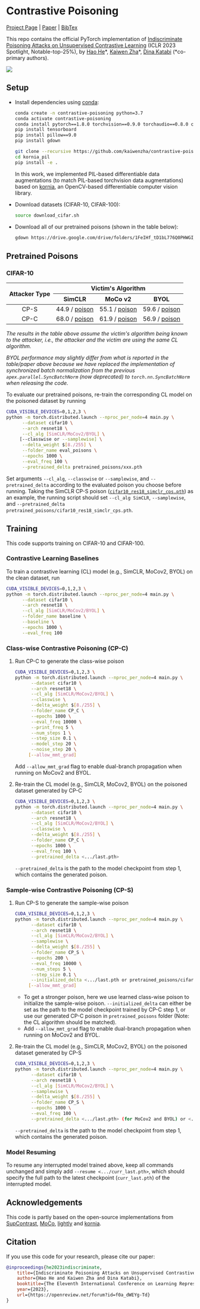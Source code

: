# Contrastive Poisoning

[Project Page](https://contrastive-poisoning.csail.mit.edu/) | [Paper](https://arxiv.org/abs/2202.11202) | [BibTex](assets/bibtex.txt)

This repo contains the official PyTorch implementation of [Indiscriminate Poisoning Attacks on Unsupervised Contrastive Learning](https://arxiv.org/abs/2202.11202) (ICLR 2023 Spotlight, Notable-top-25%), by [Hao He](http://people.csail.mit.edu/hehaodele/)\*, [Kaiwen Zha](https://kaiwenzha.github.io/)\*, [Dina Katabi](http://people.csail.mit.edu/dina/) (*co-primary authors).

<img src='assets/teaser.gif'>

## Setup

- Install dependencies using [conda](https://www.anaconda.com/):
   ```bash
   conda create -n contrastive-poisoning python=3.7
   conda activate contrastive-poisoning
   conda install pytorch==1.8.0 torchvision==0.9.0 torchaudio==0.8.0 cudatoolkit=10.2 -c pytorch
   pip install tensorboard
   pip install pillow==9.0
   pip install gdown
   
   git clone --recursive https://github.com/kaiwenzha/contrastive-poisoning.git
   cd kornia_pil
   pip install -e .
   ```
   In this work, we implemented PIL-based differentiable data augmentations (to match PIL-based torchvision data augmentations) based on [kornia](https://github.com/kornia/kornia), an OpenCV-based differentiable computer vision library.

- Download datasets (CIFAR-10, CIFAR-100):
   ```bash
   source download_cifar.sh
   ```

- Download all of our pretrained poisons (shown in the table below):
  ```bash
  gdown https://drive.google.com/drive/folders/1FeIHf_tD1bL776Q0PHWGI_rcAkmvQ2iE\?usp\=share_link --folder
  ```

## Pretrained Poisons

### CIFAR-10

<table class="tg">
<thead>
  <tr>
    <th rowspan="2">Attacker Type</th>
    <th colspan="3">Victim's Algorithm</th>
  </tr>
  <tr>
    <th>SimCLR</th>
    <th>MoCo v2</th>
    <th>BYOL</th>
  </tr>
</thead>
<tbody>
  <tr>
    <td align="center">CP-S</td>
    <td align="center">44.9 / <a href="https://drive.google.com/file/d/1Wfs6VVh1-ZqzI3Bnt1OG4m5eU9mtk0am/view?usp=share_link">poison</a></td>
    <td align="center">55.1 / <a href="https://drive.google.com/file/d/1sUbhqqlDAqmpVcnBdgzdDvd1pFrflZ12/view?usp=share_link">poison</a></td>
    <td align="center">59.6 / <a href="https://drive.google.com/file/d/1lMCro51QEfzs6L7Uel17L701VznRKJVR/view?usp=share_link">poison</a></td>
  </tr>
  <tr>
    <td align="center">CP-C</td>
    <td align="center">68.0 / <a href="https://drive.google.com/file/d/1rFLlUvRpSTgMBTFNi3yPxb-Jc5xZpZeD/view?usp=share_link">poison</a></td>
    <td align="center">61.9 / <a href="https://drive.google.com/file/d/1dR5BAhwU3KgfWmsonVupJLurF8DDUAHS/view?usp=share_link">poison</a></td>
    <td align="center">56.9 / <a href="https://drive.google.com/file/d/1fXaBHNBsG8IPyU9tO6ErBdSgqGrwoyAG/view?usp=share_link">poison</a></td>
  </tr>
</tbody>
</table>

*The results in the table above assume the victim's algorithm being known to the attacker, i.e., the attacker and the victim are using the same CL algorithm.*

*BYOL performance may slightly differ from what is reported in the table/paper above because we have replaced the implementation of synchronized batch normalization from the previous `apex.parallel.SyncBatchNorm` (now deprecated) to `torch.nn.SyncBatchNorm` when releasing the code.*

To evaluate our pretrained poisons, re-train the corresponding CL model on the poisoned dataset by running
```bash
CUDA_VISIBLE_DEVICES=0,1,2,3 \
python -m torch.distributed.launch --nproc_per_node=4 main.py \
      --dataset cifar10 \
      --arch resnet18 \
      --cl_alg [SimCLR/MoCov2/BYOL] \
     [--classwise or --samplewise] \
      --delta_weight $[8./255] \
      --folder_name eval_poisons \
      --epochs 1000 \
      --eval_freq 100 \
      --pretrained_delta pretrained_poisons/xxx.pth
```
Set arguments `--cl_alg`, `--classwise` or `--samplewise`, and `--pretrained_delta` according to the evaluated poison you choose before running. Taking the SimCLR CP-S poison ([`cifar10_res18_simclr_cps.pth`](https://drive.google.com/file/d/1Wfs6VVh1-ZqzI3Bnt1OG4m5eU9mtk0am/view?usp=share_link)) as an example, the running script should set `--cl_alg SimCLR`, `--samplewise`, and `--pretrained_delta pretrained_poisons/cifar10_res18_simclr_cps.pth`.

## Training
This code supports training on CIFAR-10 and CIFAR-100. 

### Contrastive Learning Baselines
To train a contrastive learning (CL) model (e.g., SimCLR, MoCov2, BYOL) on the clean dataset, run
```bash
CUDA_VISIBLE_DEVICES=0,1,2,3 \
python -m torch.distributed.launch --nproc_per_node=4 main.py \
      --dataset cifar10 \
      --arch resnet18 \
      --cl_alg [SimCLR/MoCov2/BYOL] \
      --folder_name baseline \
      --baseline \
      --epochs 1000 \
      --eval_freq 100
```

### Class-wise Contrastive Poisoning (CP-C)
1. Run CP-C to generate the class-wise poison
    ```bash
    CUDA_VISIBLE_DEVICES=0,1,2,3 \
    python -m torch.distributed.launch --nproc_per_node=4 main.py \
          --dataset cifar10 \
          --arch resnet18 \
          --cl_alg [SimCLR/MoCov2/BYOL] \
          --classwise \
          --delta_weight $[8./255] \
          --folder_name CP_C \
          --epochs 1000 \
          --eval_freq 10000 \
          --print_freq 5 \
          --num_steps 1 \
          --step_size 0.1 \
          --model_step 20 \
          --noise_step 20 \
         [--allow_mmt_grad]
    ```
    Add `--allow_mmt_grad` flag to enable dual-branch propagation when running on MoCov2 and BYOL.

2. Re-train the CL model (e.g., SimCLR, MoCov2, BYOL) on the poisoned dataset generated by CP-C
    ```bash
    CUDA_VISIBLE_DEVICES=0,1,2,3 \
    python -m torch.distributed.launch --nproc_per_node=4 main.py \
          --dataset cifar10 \
          --arch resnet18 \
          --cl_alg [SimCLR/MoCov2/BYOL] \
          --classwise \
          --delta_weight $[8./255] \
          --folder_name CP_C \
          --epochs 1000 \
          --eval_freq 100 \
          --pretrained_delta <.../last.pth>
    ```
    `--pretrained_delta` is the path to the model checkpoint from step 1, which contains the generated poison.

### Sample-wise Contrastive Poisoning (CP-S)
1. Run CP-S to generate the sample-wise poison
    ```bash
    CUDA_VISIBLE_DEVICES=0,1,2,3 \
    python -m torch.distributed.launch --nproc_per_node=4 main.py \
          --dataset cifar10 \
          --arch resnet18 \
          --cl_alg [SimCLR/MoCov2/BYOL] \
          --samplewise \
          --delta_weight $[8./255] \
          --folder_name CP_S \
          --epochs 200 \
          --eval_freq 10000 \
          --num_steps 5 \
          --step_size 0.1 \
          --initialized_delta <.../last.pth or pretrained_poisons/cifar10_res18_xxx_cpc.pth> \
         [--allow_mmt_grad]
    ```
    - To get a stronger poison, here we use learned class-wise poison to initialize the sample-wise poison. `--initialized_delta` can either be set as the path to the model checkpoint trained by CP-C step 1, or use our generated CP-C poison in `pretrained_poisons` folder (Note: the CL algorithm should be matched).
    - Add `--allow_mmt_grad` flag to enable dual-branch propagation when running on MoCov2 and BYOL.

2. Re-train the CL model (e.g., SimCLR, MoCov2, BYOL) on the poisoned dataset generated by CP-S
    ```bash
    CUDA_VISIBLE_DEVICES=0,1,2,3 \
    python -m torch.distributed.launch --nproc_per_node=4 main.py \
          --dataset cifar10 \
          --arch resnet18 \
          --cl_alg [SimCLR/MoCov2/BYOL] \
          --samplewise \
          --delta_weight $[8./255] \
          --folder_name CP_S \
          --epochs 1000 \
          --eval_freq 100 \
          --pretrained_delta <.../last.pth> (for MoCov2 and BYOL) or <.../ckpt_epoch_160.pth> (for SimCLR)
    ```
    `--pretrained_delta` is the path to the model checkpoint from step 1, which contains the generated poison.

### Model Resuming
To resume any interrupted model trained above, keep all commands unchanged and simply add `--resume <.../curr_last.pth>`, which should specify the full path to the latest checkpoint (`curr_last.pth`) of the interrupted model. 

## Acknowledgements
This code is partly based on the open-source implementations from [SupContrast](https://github.com/HobbitLong/SupContrast), [MoCo](https://github.com/facebookresearch/moco), [lightly](https://github.com/lightly-ai/lightly) and [kornia](https://github.com/kornia/kornia).

## Citation
If you use this code for your research, please cite our paper:
```bibtex
@inproceedings{he2023indiscriminate,
    title={Indiscriminate Poisoning Attacks on Unsupervised Contrastive Learning},
    author={Hao He and Kaiwen Zha and Dina Katabi},
    booktitle={The Eleventh International Conference on Learning Representations},
    year={2023},
    url={https://openreview.net/forum?id=f0a_dWEYg-Td}
}
```
